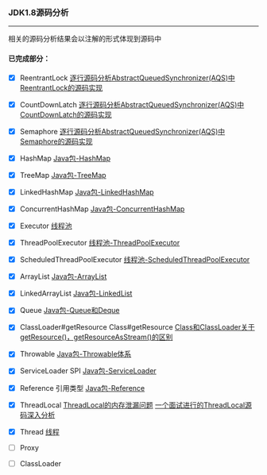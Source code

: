 ### JDK1.8源码分析

------

相关的源码分析结果会以注解的形式体现到源码中

#### 已完成部分：

- [x] ReentrantLock   [逐行源码分析AbstractQueuedSynchronizer(AQS)中ReentrantLock的源码实现](http://www.zcswl7961.com/index.php/2020/12/03/abstractqueuedsynchronizer/)
- [x] CountDownLatch [逐行源码分析AbstractQueuedSynchronizer(AQS)中CountDownLatch的源码实现](http://www.zcswl7961.com/index.php/2020/12/09/aqs-countdownlatch/)
- [x] Semaphore [逐行源码分析AbstractQueuedSynchronizer(AQS)中Semaphore的源码实现](http://www.zcswl7961.com/index.php/2020/12/09/aqs-semaphore/)
- [x] HashMap [Java包-HashMap](https://www.processon.com/view/link/60139ed4079129652cdf9c93)
- [x] TreeMap [Java包-TreeMap](https://www.processon.com/view/link/60139ed4079129652cdf9c93)
- [x] LinkedHashMap [Java包-LinkedHashMap](https://www.processon.com/view/link/60139ed4079129652cdf9c93)
- [x] ConcurrentHashMap [Java包-ConcurrentHashMap](https://www.processon.com/view/link/60139ed4079129652cdf9c93)
- [x] Executor [线程池](https://www.processon.com/view/link/60139f617d9c08426cf87106)
- [x] ThreadPoolExecutor [线程池-ThreadPoolExecutor](https://www.processon.com/view/link/60139f617d9c08426cf87106)
- [x] ScheduledThreadPoolExecutor [线程池-ScheduledThreadPoolExecutor](https://www.processon.com/view/link/60139f617d9c08426cf87106)
- [x] ArrayList [Java包-ArrayList](https://www.processon.com/view/link/60139f617d9c08426cf87106)
- [x] LinkedArrayList [Java包-LinkedList](https://www.processon.com/view/link/60139f617d9c08426cf87106)
- [x] Queue [Java包-Queue和Deque](https://www.processon.com/view/link/60139ed4079129652cdf9c93)
- [x] ClassLoader#getResource Class#getResource [Class和ClassLoader关于getResource()，getResourceAsStream()的区别](https://blog.csdn.net/zcswl7961/article/details/103831231)
- [x] Throwable [Java包-Throwable体系](https://www.processon.com/view/link/60139ed4079129652cdf9c93)
- [x] ServiceLoader SPI [Java包-ServiceLoader](https://www.processon.com/view/link/60139ed4079129652cdf9c93)
- [x] Reference 引用类型 [Java包-Reference](https://www.processon.com/view/link/60139ed4079129652cdf9c93)
- [x] ThreadLocal [ThreadLocal的内存泄漏问题](https://www.zcswl7961.com/index.php/2021/02/03/threadlocal/) [一个面试进行的ThreadLocal源码深入分析](https://blog.csdn.net/zcswl7961/article/details/100769425?ops_request_misc=%257B%2522request%255Fid%2522%253A%2522161249075716780261973706%2522%252C%2522scm%2522%253A%252220140713.130102334.pc%255Fblog.%2522%257D&request_id=161249075716780261973706&biz_id=0&utm_medium=distribute.pc_search_result.none-task-blog-2~blog~first_rank_v1~rank_blog_v1-1-100769425.pc_v1_rank_blog_v1&utm_term=ThreadLocal&spm=1018.2226.3001.4450)
- [x] Thread [线程](https://www.processon.com/view/link/60139f617d9c08426cf87106)
- [ ] Proxy
- [ ] ClassLoader

